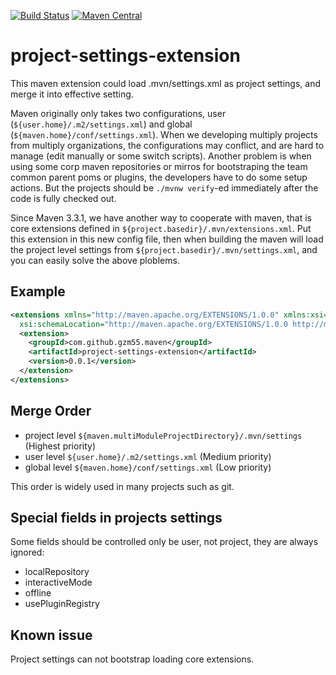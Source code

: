 [![Build Status](https://travis-ci.org/gzm55/project-settings-maven-extension.svg?branch=master)](https://travis-ci.org/gzm55/project-settings-maven-extension)
[![Maven Central](https://img.shields.io/maven-central/v/com.github.gzm55.maven/project-settings-extension.svg)](https://search.maven.org/#search%7Cga%7C1%7Cg%3A%22com.github.gzm55.maven%22%20a%3A%22project-settings-extension%22)

# project-settings-extension

This maven extension could load .mvn/settings.xml as project settings, and merge it into effective setting.

Maven originally only takes two configurations, user (`${user.home}/.m2/settings.xml`) and global (`${maven.home}/conf/settings.xml`). When we developing multiply projects from multiply organizations, the configurations may conflict, and are hard to manage (edit manually or some switch scripts). Another problem is when using some corp maven repositories or mirros for bootstraping the team common parent poms or plugins, the developers have to do some setup actions. But the projects should be `./mvnw verify`-ed immediately after the code is fully checked out.

Since Maven 3.3.1, we have another way to cooperate with maven, that is core extensions defined in `${project.basedir}/.mvn/extensions.xml`. Put this extension in this new config file, then when building the maven will load the project level settings from `${project.basedir}/.mvn/settings.xml`, and you can easily solve the above ploblems.

## Example

```xml
<extensions xmlns="http://maven.apache.org/EXTENSIONS/1.0.0" xmlns:xsi="http://www.w3.org/2001/XMLSchema-instance"
  xsi:schemaLocation="http://maven.apache.org/EXTENSIONS/1.0.0 http://maven.apache.org/xsd/core-extensions-1.0.0.xsd">
  <extension>
    <groupId>com.github.gzm55.maven</groupId>
    <artifactId>project-settings-extension</artifactId>
    <version>0.0.1</version>
  </extension>
</extensions>
```

## Merge Order

* project level `${maven.multiModuleProjectDirectory}/.mvn/settings` (Highest priority)
* user level `${user.home}/.m2/settings.xml` (Medium priority)
* global level `${maven.home}/conf/settings.xml` (Low priority)

This order is widely used in many projects such as git.

## Special fields in projects settings

Some fields should be controlled only be user, not project, they are always ignored:

* localRepository
* interactiveMode
* offline
* usePluginRegistry

## Known issue

Project settings can not bootstrap loading core extensions.
